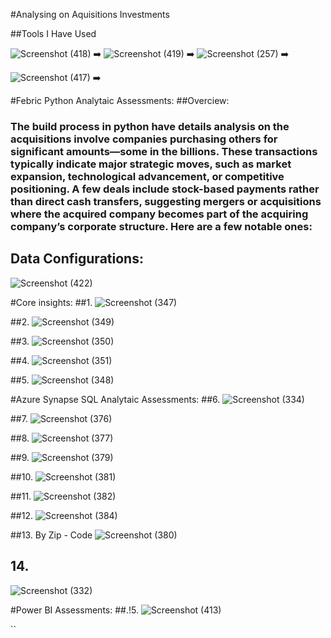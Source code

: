 #Analysing on Aquisitions Investments

##Tools I Have Used

![Screenshot (418)](https://github.com/user-attachments/assets/664b793d-191f-4162-a987-f9da8e8be49a)  ➡️ ![Screenshot (419)](https://github.com/user-attachments/assets/78440fd4-8a10-4e06-ae54-e80f6b1878c2)  ➡️ ![Screenshot (257)](https://github.com/user-attachments/assets/ac723766-21a9-48ce-8d65-c955c3e9411d)  ➡️ 


![Screenshot (417)](https://github.com/user-attachments/assets/4ce4a918-71dc-4c66-b41c-264a916b75a3)  ➡️  


#Febric Python Analytaic Assessments:
##Overciew:
### The build process in python have details analysis on the acquisitions involve companies purchasing others for significant amounts—some in the billions. These transactions typically indicate major strategic moves, such as market expansion, technological advancement, or competitive positioning. A few deals include stock-based payments rather than direct cash transfers, suggesting mergers or acquisitions where the acquired company becomes part of the acquiring company’s corporate structure. Here are a few notable ones:

## Data Configurations:
![Screenshot (422)](https://github.com/user-attachments/assets/7eb89eb2-5ab8-4726-99be-74c1fb8332e0)

#Core insights:
  ##1. 
 ![Screenshot (347)](https://github.com/user-attachments/assets/0650f795-310e-4161-842e-689e28ad2947)

  ##2.
 ![Screenshot (349)](https://github.com/user-attachments/assets/0db48c43-d16a-4202-a49f-acc6cae49448)

  ##3.
 ![Screenshot (350)](https://github.com/user-attachments/assets/34a707d8-7e8e-4b06-9317-5b97b19d2dd8)

  ##4.
 ![Screenshot (351)](https://github.com/user-attachments/assets/75df6a3a-7a85-4aee-9d8c-2c5912cb08e6)

  ##5.
 ![Screenshot (348)](https://github.com/user-attachments/assets/5f3dba82-22f7-4b09-a529-c7ddba6c3660)


#Azure Synapse SQL Analytaic Assessments:
  ##6.
  ![Screenshot (334)](https://github.com/user-attachments/assets/0c22bb74-9b55-432a-ba52-bb24a8b9542d)
  
##7.
![Screenshot (376)](https://github.com/user-attachments/assets/4b821938-fec0-43d9-8727-c47f7b09a870)

##8.
![Screenshot (377)](https://github.com/user-attachments/assets/f3be020c-c57a-43c7-8e42-c610325ec25a)

##9.
![Screenshot (379)](https://github.com/user-attachments/assets/3866169a-6b55-42c1-93cc-2b480a0e40a6)

##10.
![Screenshot (381)](https://github.com/user-attachments/assets/da94f9eb-0bb2-44ff-9e13-4f639dc98319)

##11.
![Screenshot (382)](https://github.com/user-attachments/assets/3d257bc2-dbee-455d-8394-a853677564ce)

##12.
![Screenshot (384)](https://github.com/user-attachments/assets/1a109a45-8f65-48a5-b139-d63f6fe05b01)

##13. By Zip - Code
![Screenshot (380)](https://github.com/user-attachments/assets/106c11f6-9c9e-4aa1-be3e-d2c414d59751)

 ## 14. 
![Screenshot (332)](https://github.com/user-attachments/assets/15e0e5a3-1629-43c5-bee3-6c586ff0c81a)



  
#Power BI Assessments:
  ##.!5.
![Screenshot (413)](https://github.com/user-attachments/assets/39205cec-1bd5-4fff-8402-f144147389c4)







``
